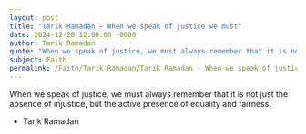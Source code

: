 ```yaml
---
layout: post
title: "Tarik Ramadan - When we speak of justice we must"
date: 2024-12-28 12:00:00 -0000
author: Tarik Ramadan
quote: "When we speak of justice, we must always remember that it is not just the absence of injustice, but the active presence of equality and fairness."
subject: Faith
permalink: /Faith/Tarik Ramadan/Tarik Ramadan - When we speak of justice we must
---
```


When we speak of justice, we must always remember that it is not just the absence of injustice, but the active presence of equality and fairness.

- Tarik Ramadan
